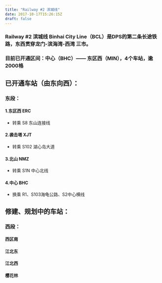 ```yaml
---
title: "Railway #2 滨城线"
date: 2017-10-17T15:26:15Z
draft: false
---
```


### Railway #2 滨城线 Binhai City Line（BCL）是DPS的第二条长途铁路，东西贯穿龙门-滨海湾-西湾 三市。
### 目前已开通区间：中心（BHC）—— 东区西（MIN），4个车站，逾2000格

## 已开通车站（由东向西）：
### 东段：
#### 1.东区西 ERC
* 转乘 S8 东山连接线
#### 2.袭击塔 XJT 
* 转乘 S102 湖心岛大道 
#### 3.北山 NMZ 
* 转乘 S1N 中心北线 
#### 4.中心 BHC
* 换乘 R1、S103海龟公路、S2中心横线

## 修建、规划中的车站：
### 西段：
#### 西区南
#### 江北东
#### 江北西
#### 樱花林
